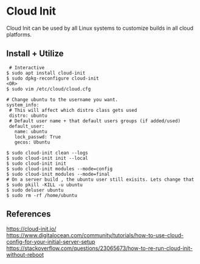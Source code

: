 Cloud Init
=====

Cloud Init can be used by all Linux systems to customize builds in all cloud platforms. 

Install + Utilize
-----------------

     # Interactive
    $ sudo apt install cloud-init
    $ sudo dpkg-reconfigure cloud-init
    <OR>
    $ sudo vim /etc/cloud/cloud.cfg

    # Change ubuntu to the username you want. 
    system_info:
     # This will affect which distro class gets used
     distro: ubuntu
     # Default user name + that default users groups (if added/used)
     default_user:
       name: ubuntu
       lock_passwd: True
       gecos: Ubuntu

    $ sudo cloud-init clean --logs
    $ sudo cloud-init init --local
    $ sudo cloud-init init
    $ sudo cloud-init modules --mode=config
    $ sudo cloud-init modules --mode=final
    # On a server build , the ubuntu user still exisits. Lets change that
    $ sudo pkill -KILL -u ubuntu
    $ sudo deluser ubuntu
    $ sudo rm -rf /home/ubuntu


References
----------

https://cloud-init.io/
https://www.digitalocean.com/community/tutorials/how-to-use-cloud-config-for-your-initial-server-setup
https://stackoverflow.com/questions/23065673/how-to-re-run-cloud-init-without-reboot
